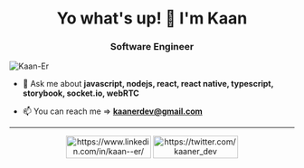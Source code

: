 # <h1 align="center">Yo what's up! 👋 I'm Kaan</h1>
<h3 align="center">Software Engineer</h3>

<p align="left"> <img src="https://komarev.com/ghpvc/?username=Kaan-Er" alt="Kaan-Er" /> </p>


- 💬 Ask me about **javascript, nodejs, react, react native, typescript, storybook, socket.io, webRTC**

- 📫 You can reach me => **kaanerdev@gmail.com**

<hr>
<p align="center">
<a href="https://www.linkedin.com/in/erkaan/" target="blank"><img align="center" src="https://img.shields.io/badge/LinkedIn-0077B5?style=for-the-badge&logo=linkedin&logoColor=white" alt="https://www.linkedin.com/in/kaan--er/" height="40" width="150" /></a>   
  <a href="https://twitter.com/kaaner_dev" target="blank"><img align="center" src="https://img.shields.io/badge/Twitter-1DA1F2?style=for-the-badge&logo=twitter&logoColor=white" alt="https://twitter.com/kaaner_dev" height="40" width="150" /></a>
</p>
